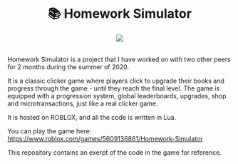 

<h1 align="center">📚 Homework Simulator</h1>
<div align="center">
  <img src="https://github.com/user-attachments/assets/83c235b0-734d-400f-ba1e-5f4d020ba019"/>
</div>
</br>

Homework Simulator is a project that I have worked on with two other peers for 2 months during the summer of 2020. 

It is a classic clicker game where players click to upgrade their books and progress through the game - until they reach the final level. The game is equipped with a progression system, global leaderboards, upgrades, shop and microtransactions, just like a real clicker game. 

It is hosted on ROBLOX, and all the code is written in Lua.

You can play the game here: https://www.roblox.com/games/5609136861/Homework-Simulator

This repository contains an exerpt of the code in the game for reference.
